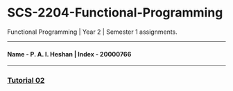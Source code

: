 # SCS-2204-Functional-Programming
Functional Programming | Year 2 | Semester 1 assignments.
___
#### Name - P. A. I. Heshan | Index - 20000766
___
### [Tutorial 02](https://github.com/isuru-heshan/SCS-2204-Functional-Programming/tree/main/Tutorial%2002)
